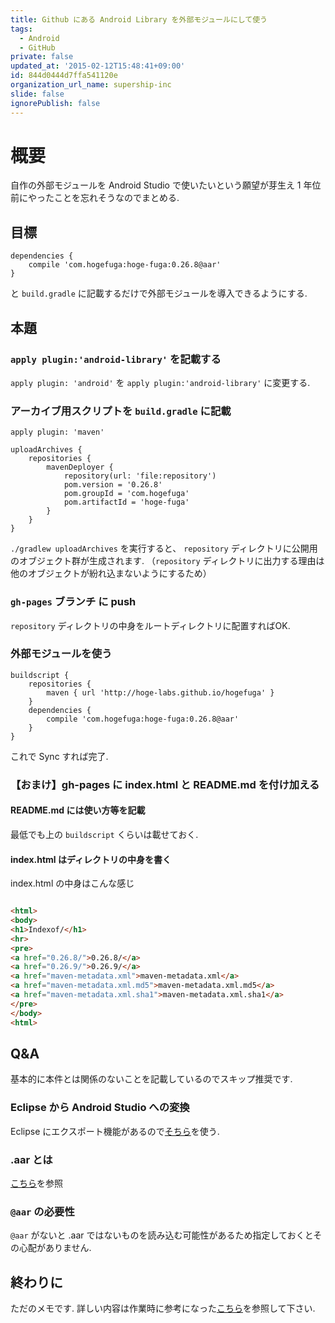 ```yaml
---
title: Github にある Android Library を外部モジュールにして使う
tags:
  - Android
  - GitHub
private: false
updated_at: '2015-02-12T15:48:41+09:00'
id: 844d0444d7ffa541120e
organization_url_name: supership-inc
slide: false
ignorePublish: false
---
```

# 概要

自作の外部モジュールを Android Studio で使いたいという願望が芽生え 
1 年位前にやったことを忘れそうなのでまとめる.

## 目標

```
dependencies {
    compile 'com.hogefuga:hoge-fuga:0.26.8@aar'
}
```
と `build.gradle` に記載するだけで外部モジュールを導入できるようにする.

## 本題

### `apply plugin:'android-library'` を記載する

`apply plugin: 'android'` を `apply plugin:'android-library'` に変更する.

### アーカイブ用スクリプトを `build.gradle` に記載

```
apply plugin: 'maven'

uploadArchives {
    repositories {
        mavenDeployer {
            repository(url: 'file:repository')
            pom.version = '0.26.8'
            pom.groupId = 'com.hogefuga'
            pom.artifactId = 'hoge-fuga'
        }
    }
}
```

`./gradlew uploadArchives` を実行すると、
`repository` ディレクトリに公開用のオブジェクト群が生成されます.
（`repository` ディレクトリに出力する理由は他のオブジェクトが紛れ込まないようにするため）

### `gh-pages` ブランチ に push

`repository` ディレクトリの中身をルートディレクトリに配置すればOK.

### 外部モジュールを使う

```
buildscript {
    repositories {
        maven { url 'http://hoge-labs.github.io/hogefuga' }
    }
    dependencies {
        compile 'com.hogefuga:hoge-fuga:0.26.8@aar'
    }
}
```

これで Sync すれば完了.

### 【おまけ】gh-pages に index.html と README.md を付け加える

#### README.md には使い方等を記載

最低でも上の `buildscript` くらいは載せておく.

#### index.html はディレクトリの中身を書く

index.html の中身はこんな感じ

```html

<html>
<body>
<h1>Indexof/</h1>
<hr>
<pre>
<a href="0.26.8/">0.26.8/</a>
<a href="0.26.9/">0.26.9/</a>
<a href="maven-metadata.xml">maven-metadata.xml</a>
<a href="maven-metadata.xml.md5">maven-metadata.xml.md5</a>
<a href="maven-metadata.xml.sha1">maven-metadata.xml.sha1</a>
</pre>
</body>
<html>
```

## Q&A

基本的に本件とは関係のないことを記載しているのでスキップ推奨です.

### Eclipse から Android Studio への変換

Eclipse にエクスポート機能があるので[そちら][eclipse-to-as]を使う.

### .aar とは

[こちら][what-is-aar]を参照

### `@aar` の必要性

`@aar` がないと .aar ではないものを読み込む可能性があるため指定しておくとその心配がありません.

## 終わりに

ただのメモです.
詳しい内容は作業時に参考になった[こちら][gh-pages-aar]を参照して下さい.

[what-is-aar]:http://tech.admax.ninja/2014/10/06/about-aar-format/
[eclipse-to-as]:http://techbooster.org/android/environment/16158/
[gh-pages-aar]:http://u1aryz.blogspot.jp/2013/06/githubmavenandroidaar.html
